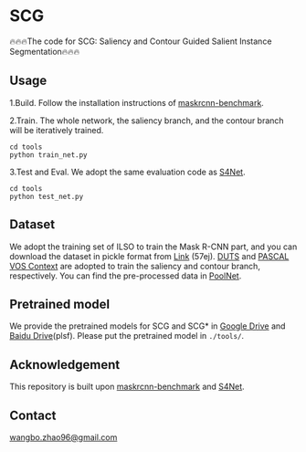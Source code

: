 # SCG
🔥🔥🔥The code for SCG: Saliency and Contour Guided Salient Instance Segmentation🔥🔥🔥


## Usage
1.Build. Follow the installation instructions of [maskrcnn-benchmark](https://github.com/facebookresearch/maskrcnn-benchmark).

2.Train. The whole network, the saliency branch, and the contour branch will be iteratively trained.
```
cd tools
python train_net.py
```
3.Test and Eval. We adopt the same evaluation code as [S4Net](https://github.com/RuochenFan/S4Net).
```
cd tools
python test_net.py
```

## Dataset
We adopt the training set of ILSO to train the Mask R-CNN part, and you can download the dataset in pickle format from [Link](https://pan.baidu.com/s/1k75LjyXCKhAAb0NWs-AhhQ)  (57ej). [DUTS](http://saliencydetection.net/duts/) and [PASCAL VOS Context](https://cs.stanford.edu/~roozbeh/pascal-context/) are adopted to train the saliency and contour branch, respectively. You can find the pre-processed data in [PoolNet](https://github.com/backseason/PoolNet).





## Pretrained model
We provide the pretrained models for SCG and SCG* in [Google Drive](https://drive.google.com/file/d/1qynfmXlQhiol_1xh4M6a-xtW-szKlsBX/view?usp=sharing) and [Baidu Drive](https://pan.baidu.com/s/1BggBtg4GJFNioRy0n5f1vQ)(plsf). Please put the pretrained model in `./tools/`.

## Acknowledgement
This repository is built upon [maskrcnn-benchmark](https://github.com/facebookresearch/maskrcnn-benchmark) and [S4Net](https://github.com/RuochenFan/S4Net).

## Contact
wangbo.zhao96@gmail.com
